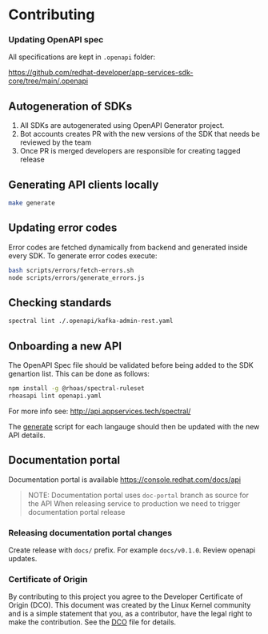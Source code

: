 # Contributing

### Updating OpenAPI spec

All specifications are kept in `.openapi` folder:

https://github.com/redhat-developer/app-services-sdk-core/tree/main/.openapi

## Autogeneration of SDKs

1. All SDKs are autogenerated using OpenAPI Generator project.
2. Bot accounts creates PR with the new versions of the SDK that needs be reviewed by the team
3. Once PR is merged developers are responsible for creating tagged release

## Generating API clients locally

```bash
make generate
```

## Updating error codes

Error codes are fetched dynamically from backend and generated inside every SDK.
To generate error codes execute:

```bash
bash scripts/errors/fetch-errors.sh
node scripts/errors/generate_errors.js
```

## Checking standards

```bash
spectral lint ./.openapi/kafka-admin-rest.yaml 
```

## Onboarding a new API
The OpenAPI Spec file should be validated before being added to the SDK genartion list.
This can be done as follows:

```bash
npm install -g @rhoas/spectral-ruleset
rhoasapi lint openapi.yaml
```

For more info see:
<http://api.appservices.tech/spectral/>


The [generate](./scripts) script for each langauge should then be updated with the new API details.

## Documentation portal

Documentation portal is available https://console.redhat.com/docs/api

> NOTE: Documentation portal uses `doc-portal` branch as source for the API
When releasing service to production we need to trigger documentation portal release

### Releasing documentation portal changes

Create release with `docs/` prefix. For example `docs/v0.1.0`.
Review openapi updates.

### Certificate of Origin

By contributing to this project you agree to the Developer Certificate of
Origin (DCO). This document was created by the Linux Kernel community and is a
simple statement that you, as a contributor, have the legal right to make the
contribution. See the [DCO](DCO) file for details.
